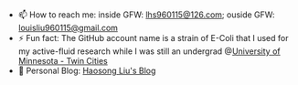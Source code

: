 - 📫 How to reach me: inside GFW: lhs960115@126.com; ouside GFW: louisliu960115@gmail.com
- ⚡ Fun fact: The GitHub account name is a strain of E-Coli that I used for my active-fluid research while I was still an undergrad @[University of Minnesota - Twin Cities](https://www.cems.umn.edu/)
- 👀 Personal Blog: [Haosong Liu's Blog](e-coli-bw.github.io/)

